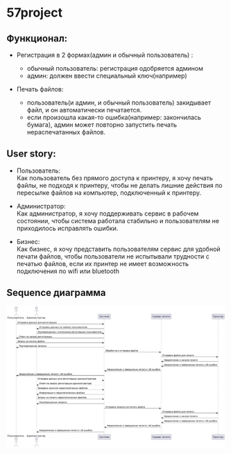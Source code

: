 # 57project
## Функционал:

- Регистрация в 2 формах(админ и обычный пользователь) :
  - обычный пользователь: регистрация одобряется админом
  - админ: должен ввести специальный ключ(например)

- Печать файлов:
  - пользователь(и админ, и обычный пользователь) закидывает файл, и он автоматически печатается.
  - если произошла какая-то ошибка(например: закончилась бумага), админ может повторно запустить печать нераспечатанных файлов.

## User  story:
- Пользователь: <br />
  Как пользователь без прямого доступа к принтеру, я хочу печать файлы, не подходя к принтеру, чтобы не делать лишние действия по пересылке файлов на компьютер, подключенный к принтеру.

- Администратор: <br />
  Как администратор, я хочу поддерживать сервис в рабочем состоянии, чтобы система работала стабильно и пользователям не приходилось исправлять ошибки.

- Бизнес: <br />
  Как бизнес, я хочу представить пользователям сервис для удобной печати файлов, чтобы пользователи не испытывали трудности с печатью файлов, если их принтер не имеет возможность подключения по wifi или bluetooth

## Sequence диаграмма
![alt text](https://github.com/krup4/57project/blob/master/sequence_diagram.png)
